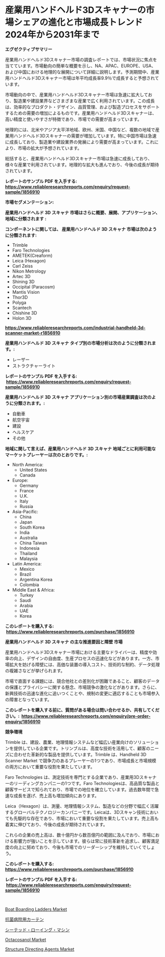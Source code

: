 <p><h1>産業用ハンドヘルド3Dスキャナーの市場シェアの進化と市場成長トレンド2024年から2031年まで</h1></p><p><strong>エグゼクティブサマリー</strong></p>
<p><p>産業用ハンドヘルド3Dスキャナー市場の調査レポートでは、市場状況に焦点を当てています。市場動向の簡単な概要を示し、NA、APAC、EUROPE、USA、および中国における地理的な展開について詳細に説明します。予測期間中、産業用ハンドヘルド3Dスキャナー市場は年平均成長率9.9％で成長すると予想されています。</p><p>市場動向の中で、産業用ハンドヘルド3Dスキャナー市場は急速に拡大しており、製造業や建設業界などさまざまな産業で広く利用されています。この成長は、効率的なプロダクト・デザイン、品質管理、および製造プロセスをサポートするための需要の増加によるものです。産業用ハンドヘルド3Dスキャナーは、高い精度と使いやすさが特徴であり、市場での需要が高まっています。</p><p>地理的には、北米やアジア太平洋地域、欧州、米国、中国など、複数の地域で産業用ハンドヘルド3Dスキャナーの需要が増加しています。特に中国市場は急速に成長しており、製造業や建設業界の発展により需要が高まっています。これにより、市場の拡大が予想されています。</p><p>総括すると、産業用ハンドヘルド3Dスキャナー市場は急速に成長しており、様々な産業で利用されています。地理的な拡大も進んでおり、今後の成長が期待されています。</p></p>
<p><strong>レポートのサンプル PDF を入手する: <a href="https://www.reliableresearchreports.com/enquiry/request-sample/1856910">https://www.reliableresearchreports.com/enquiry/request-sample/1856910</a></strong></p>
<p><strong>市場セグメンテーション:</strong></p>
<p><strong> 産業用ハンドヘルド 3D スキャナ 市場はさらに概要、展開、アプリケーション、地域に分類されます :</strong></p>
<p><strong>コンポーネントに関しては、 産業用ハンドヘルド 3D スキャナ 市場は次のように分類されます: &nbsp;</strong></p>
<p><ul><li>Trimble</li><li>Faro Technologies</li><li>AMETEK(Creaform)</li><li>Leica (Hexagon)</li><li>Carl Zeiss</li><li>Nikon Metrology</li><li>Artec 3D</li><li>Shining 3D</li><li>Occipital (Paracosm)</li><li>Mantis Vision</li><li>Thor3D</li><li>Polyga</li><li>Scantech</li><li>Chishine 3D</li><li>Holon 3D</li></ul></p>
<p><strong><a href="https://www.reliableresearchreports.com/industrial-handheld-3d-scanner-market-r1856910">https://www.reliableresearchreports.com/industrial-handheld-3d-scanner-market-r1856910</a></strong></p>
<p><strong> 産業用ハンドヘルド 3D スキャナ タイプ別の市場分析は次のように分類されます。:</strong></p>
<p><ul><li>レーザー</li><li>ストラクチャーライト</li></ul></p>
<p><strong>レポートのサンプル PDF を入手する: &nbsp;<a href="https://www.reliableresearchreports.com/enquiry/request-sample/1856910">https://www.reliableresearchreports.com/enquiry/request-sample/1856910</a></strong></p>
<p><strong> 産業用ハンドヘルド 3D スキャナ アプリケーション別の市場産業調査は次のように分類されます。:</strong></p>
<p><ul><li>自動車</li><li>航空宇宙</li><li>建設</li><li>ヘルスケア</li><li>その他</li></ul></p>
<p><strong>地域に関して言えば、産業用ハンドヘルド 3D スキャナ 地域ごとに利用可能なマーケットプレーヤーは次のとおりです。:</strong></p>
<p><ul>
    <li>
        North America:
        <ul>
            <li>United States</li>
            <li>Canada</li>
        </ul>
    </li>
    <li>
        Europe:
        <ul>
            <li>Germany</li>
            <li>France</li>
            <li>U.K.</li>
            <li>Italy</li>
            <li>Russia</li>
        </ul>
    </li>
    <li>
        Asia-Pacific:
        <ul>
            <li>China</li>
            <li>Japan</li>
            <li>South Korea</li>
            <li>India</li>
            <li>Australia</li>
            <li>China Taiwan</li>
            <li>Indonesia</li>
            <li>Thailand</li>
            <li>Malaysia</li>
        </ul>
    </li>
    <li>
        Latin America:
        <ul>
            <li>Mexico</li>
            <li>Brazil</li>
            <li>Argentina Korea</li>
            <li>Colombia</li>
        </ul>
    </li>
    <li>
        Middle East & Africa:
        <ul>
            <li>Turkey</li>
            <li>Saudi</li>
            <li>Arabia</li>
            <li>UAE</li>
            <li>Korea</li>
        </ul>
    </li>
    </ul></p>
<p><strong>このレポートを購入する: &nbsp;<a href="https://www.reliableresearchreports.com/purchase/1856910">https://www.reliableresearchreports.com/purchase/1856910</a></strong></p>
<p><strong>産業用ハンドヘルド 3D スキャナ の主な推進要因と障壁 市場</strong></p>
<p><p>産業用ハンドヘルド3Dスキャナー市場における主要なドライバーは、精度や効率の向上、デザインの自由度、生産プロセスの迅速化などがあります。一方、市場拡大を妨げる障壁には、高価な装置の導入コスト、技術的な制約、データ処理の複雑さなどが挙げられます。</p><p>市場で直面する課題には、競合他社との差別化が困難であること、顧客のデータの保護とプライバシーに関する懸念、市場競争の激化などがあります。さらに、新興技術の迅速な進化に追いつくことや、規制の変更に適応することも市場参入の障害となっています。</p></p>
<p><strong>このレポートを購入する前に、質問がある場合は問い合わせるか、共有してください。:&nbsp; <a href="https://www.reliableresearchreports.com/enquiry/pre-order-enquiry/1856910">https://www.reliableresearchreports.com/enquiry/pre-order-enquiry/1856910</a></strong></p>
<p><strong>競争環境</strong></p>
<p><p>Trimble は、建設、農業、地理情報システムなど幅広い産業向けのソリューションを提供している企業です。トリンブルは、高度な技術を活用して、顧客のニーズに合わせた革新的な製品を提供しています。Trimble は、Handheld 3D Scanner Market で競争力のあるプレーヤーの1つであり、市場成長と市場規模の両方において重要な役割を果たしています。</p><p>Faro Technologies は、測定技術を専門とする企業であり、産業用3Dスキャナーのリーディングカンパニーの1つです。Faro Technologiesは、高品質な製品と顧客サービスで知られており、市場での地位を確立しています。過去数年間で急速な成長を遂げ、売上高も増加傾向にあります。</p><p>Leica（Hexagon）は、測量、地理情報システム、製造などの分野で幅広く活躍するグローバルテクノロジーカンパニーです。Leicaは、3Dスキャン技術においても先駆的な存在であり、市場において重要な役割を果たしています。売上高も着実に伸びており、今後の成長が期待されています。</p><p>これらの企業の売上高は、数十億円から数百億円の範囲に及んでおり、市場における影響力が強いことを示しています。彼らは常に技術革新を追求し、顧客満足度の向上に努めており、今後も市場でのリーダーシップを維持していくでしょう。</p></p>
<p><strong>このレポートを購入する: &nbsp; <a href="https://www.reliableresearchreports.com/purchase/1856910">https://www.reliableresearchreports.com/purchase/1856910</a></strong></p>
<p><strong>レポートのサンプル PDF を入手する: &nbsp;<a href="https://www.reliableresearchreports.com/enquiry/request-sample/1856910">https://www.reliableresearchreports.com/enquiry/request-sample/1856910</a></strong><strong></strong></p>
<p>&nbsp;</p>
<p><p><a href="https://view.publitas.com/reportprime-1/boat-boarding-ladders-market-outlook-industry-overview-and-forecast-2024-to-2031/">Boat Boarding Ladders Market</a></p><p><a href="https://github.com/moulafa/Market-Research-Report-List-1/blob/main/361882839143.md">抗菌病院用カーテン</a></p><p><a href="https://medium.com/@reyeshowell655/%E3%82%B7%E3%83%BC%E3%83%86%E3%83%83%E3%83%89%E3%83%AD%E3%83%BC%E3%82%A4%E3%83%B3%E3%82%B0%E3%83%9E%E3%82%B7%E3%83%B3%E3%81%AE%E5%B8%82%E5%A0%B4%E5%8B%95%E5%90%91%E3%82%84%E5%B8%82%E5%A0%B4%E5%88%86%E6%9E%90%E3%81%AF-2024%E5%B9%B4%E3%81%8B%E3%82%892031%E5%B9%B4%E3%81%AE%E6%9C%9F%E9%96%93%E3%81%AB%E4%BA%88%E6%B8%AC%E3%81%95%E3%82%8C%E3%81%A6%E3%81%84%E3%81%BE%E3%81%99-2af0967c4859">シーテッド・ローイング・マシン</a></p><p><a href="https://shimmer-gardenia-37a.notion.site/Analyzing-Octacosanol-Market-Global-Industry-Perspective-and-Forecast-2024-to-2031-ebdc890bc625453ab90ccfedea4886da">Octacosanol Market</a></p><p><a href="https://issuu.com/reportprime-2/docs/structure-directing-agents-market-size-2030.pptx">Structure Directing Agents Market</a></p></p>